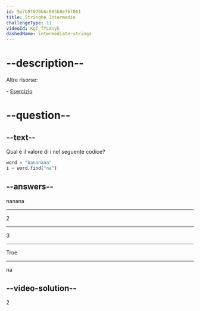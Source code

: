 ```yaml
---
id: 5e7b9f070b6c005b0e76f061
title: Stringhe Intermedio
challengeType: 11
videoId: KgT_fYLXnyk
dashedName: intermediate-strings
---
```


# --description--

Altre risorse:

\- [Esercizio](https://www.youtube.com/watch?v=1bSqHot-KwE)

# --question--

## --text--

Qual è il valore di i nel seguente codice?

```python
word = "bananana"
i = word.find("na")
```

## --answers--

nanana

---

2

---

3

---

True

---

na

## --video-solution--

2

